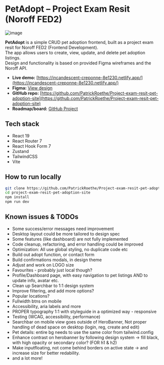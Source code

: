 # PetAdopt – Project Exam Resit (Noroff FED2)
![image](https://github.com/user-attachments/assets/da1271f8-3380-4d86-96de-c8ff57b493c9)


**PetAdopt** is a simple CRUD pet adoption frontend, built as a project exam resit for Noroff FED2 (Frontend Development).  
The app allows users to create, view, update, and delete pet adoption listings.  
Design and functionality is based on provided Figma wireframes and the Noroff API.

- **Live demo:** [https://incandescent-creponne-8e1230.netlify.app/](https://incandescent-creponne-8e1230.netlify.app/)
- **Figma:** [View design](https://www.figma.com/design/JkOLy7xOvAPunfR4vjGFiL/Pet-adoption-site?node-id=13-30&t=zgud4fJ7baGHIR6i-1)
- **GitHub repo:** [https://github.com/PatrickRoethe/Project-exam-resit-pet-adoption-site](https://github.com/PatrickRoethe/Project-exam-resit-pet-adoption-site)
- **Roadmap/board:** [GitHub Project](https://github.com/users/PatrickRoethe/projects/9)

## Tech stack

- React 19
- React Router 7
- React Hook Form 7
- Zustand
- TailwindCSS
- Vite

## How to run locally

```bash
git clone https://github.com/PatrickRoethe/Project-exam-resit-pet-adoption-site.git
cd project-exam-resit-pet-adoption-site
npm install
npm run dev

```

## Known issues & TODOs
- Some success/error messages need improvement
- Desktop layout could be more tailored to design spec
- Some features (like dashboard) are not fully implemented
- Code cleanup, refactoring, and error handling could be improved
- Optimization: All use global styling, no duplicate code etc
- Build out adopt function, or contact form
- Build confirmations modals, in design theme
- Adjust and work on LOGO size
- Favourites - probably just local though?
- Profile/Dashboard page, with easy navigation to pet listings AND to update info, avatar etc.
- Clean up Searchbar to 1:1 design system
- Improve filtering, and add more options?
- Popular locations?
- Fullwidth btns on mobile
- Accessibility, aria labels and more
- PROPER typography 1:1 with styleguide in a optimized way - responsive
- Testing (WCAG, accessibility, performance)
- Searchbar on mobile view goes outside of HeroBanner, Not proper handling of dead space on desktop (login, reg, create and edit)
- Pet details: entire bg needs to use the same color from tailwind.config
- Enhance contrast on herobanner by following design system -> fill black, with high opacity or secondary color? (FOR h1 & h2)
- Make inputfloating, not come behind borders on active state -> and increase size for better redability.
- and a lot more!
